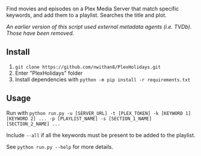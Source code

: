 Find movies and episodes on a Plex Media Server that match specific keywords, and add them to a playlist.
Searches the title and plot.

*An earlier version of this script used external metadata agents (i.e. TVDb). Those have been removed.* 

## Install
   1. ``git clone https://github.com/nwithan8/PlexHolidays.git``
   2. Enter "PlexHolidays" folder
   3. Install dependencies with ``python -m pip install -r requirements.txt``
    
## Usage

   Run with ``python run.py -u [SERVER_URL] -t [PLEX_TOKEN] -k [KEYWORD 1] [KEYWORD 2] ... -p [PLAYLIST_NAME] -s [SECTION_1_NAME] [SECTION_2_NAME] ...``
   
   Include ``--all`` if all the keywords must be present to be added to the playlist.
   
   See ``python run.py --help`` for more details.

